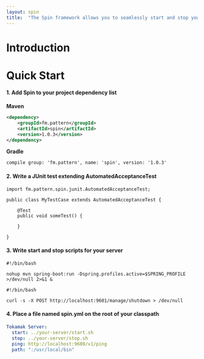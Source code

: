 ```yaml
---
layout: spin
title:  "The Spin framework allows you to seamlessly start and stop your microservices infrastructure as part of a JUnit test run."
---
```


# Introduction


# Quick Start

#### 1. Add Spin to your project dependency list


**Maven**   

```xml
<dependency>
    <groupId>fm.pattern</groupId>
    <artifactId>spin</artifactId>
    <version>1.0.3</version>
</dependency>
```

**Gradle**

```
compile group: 'fm.pattern', name: 'spin', version: '1.0.3'
```

#### 2. Write a JUnit test extending AutomatedAcceptanceTest

```
import fm.pattern.spin.junit.AutomatedAcceptanceTest;

public class MyTestCase extends AutomatedAcceptanceTest {

    @Test
    public void someTest() {
    
    }

}
```
#### 3. Write start and stop scripts for your server

```
#!/bin/bash

nohup mvn spring-boot:run -Dspring.profiles.active=$SPRING_PROFILE >/dev/null 2>&1 &
```

```
#!/bin/bash

curl -s -X POST http://localhost:9601/manage/shutdown > /dev/null
```


#### 4. Place a file named spin.yml on the root of your classpath

```yaml
Tokamak Server: 
  start: ../your-server/start.sh
  stop: ../your-server/stop.sh
  ping: http://localhost:9600/v1/ping
  path: ":/usr/local/bin"
```  